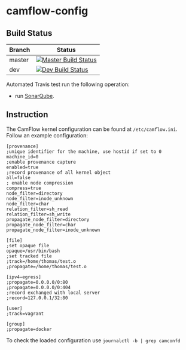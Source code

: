 # camflow-config

## Build Status

| Branch | Status                                                                                  |
|--------|-----------------------------------------------------------------------------------------|
| master | [![Master Build Status](https://api.travis-ci.org/CamFlow/camconfd.svg)](https://travis-ci.org/CamFlow/camflow-config/branches)  |
| dev    | [![Dev Build Status](https://api.travis-ci.org/CamFlow/camconfd.svg?branch=dev)](https://travis-ci.org/CamFlow/camflow-config/branches)      |

Automated Travis test run the following operation:
- run [SonarQube](https://sonarqube.com).

## Instruction

The CamFlow kernel configuration can be found at `/etc/camflow.ini`. Follow an example configuration:

```
[provenance]
;unique identifier for the machine, use hostid if set to 0
machine_id=0
;enable provenance capture
enabled=true
;record provenance of all kernel object
all=false
; enable node compression
compress=true
node_filter=directory
node_filter=inode_unknown
node_filter=char
relation_filter=sh_read
relation_filter=sh_write
propagate_node_filter=directory
propagate_node_filter=char
propagate_node_filter=inode_unknown

[file]
;set opaque file
opaque=/usr/bin/bash
;set tracked file
;track=/home/thomas/test.o
;propagate=/home/thomas/test.o

[ipv4−egress]
;propagate=0.0.0.0/0:80
;propagate=0.0.0.0/0:404
;record exchanged with local server
;record=127.0.0.1/32:80

[user]
;track=vagrant

[group]
;propagate=docker
```

To check the loaded configuration use `journalctl -b | grep camconfd`
